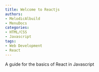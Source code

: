 ```yaml
---
title: Welcome to Reactjs
authors:
- MelodicAlbuild
- MenuDocs
categories:
- HTML/CSS
- Javascript
tags:
- Web Development
- React
---
```

A guide for the basics of React in Javascript